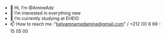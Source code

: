 - 👋 Hi, I’m @AmineAdz
- 👀 I’m interested in everything new 
- 🌱 I’m currently studying at EHEIO
- 📫 How to reach me :"belyamnamedamine@gmail.com" / +212 (0) 6 69 - 15 05 00

<!---
AmineAdz/AmineAdz is a ✨ special ✨ repository because its `README.md` (this file) appears on your GitHub profile.
You can click the Preview link to take a look at your changes.
--->
